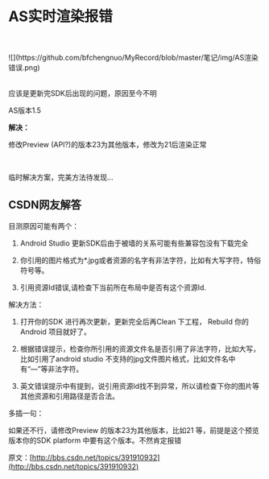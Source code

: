 # AS实时渲染报错

<br >
<br >
![](https://github.com/bfchengnuo/MyRecord/blob/master/笔记/img/AS渲染错误.png)
<br >
<br >

应该是更新完SDK后出现的问题，原因至今不明

AS版本1.5
<br >

**解决：**

修改Preview (API?)的版本23为其他版本，修改为21后渲染正常


<br >

临时解决方案，完美方法待发现...



## CSDN网友解答


目测原因可能有两个：

1. Android Studio 更新SDK后由于被墙的关系可能有些兼容包没有下载完全 

2. 你引用的图片格式为*.jpg或者资源的名字有非法字符，比如有大写字符，特俗符号等。

3. 引用资源Id错误,请检查下当前所在布局中是否有这个资源Id.


解决方法：

1. 打开你的SDK 进行再次更新，更新完全后再Clean 下工程， Rebuild 你的Android 项目就好了。

2. 根据错误提示，检查你所引用的资源文件名是否引用了非法字符，比如大写，比如引用了android studio 不支持的jpg文件图片格式，比如文件名中有“—”等非法字符。


3. 英文错误提示中有提到，说引用资源Id找不到异常，所以请检查下你的图片等其他资源和引用路径是否合法。

多插一句：

如果还不行，请修改Preview 的版本23为其他版本，比如21 等，前提是这个预览版本你的SDK platform 中要有这个版本。不然肯定报错

原文：[http://bbs.csdn.net/topics/391910932](http://bbs.csdn.net/topics/391910932)
